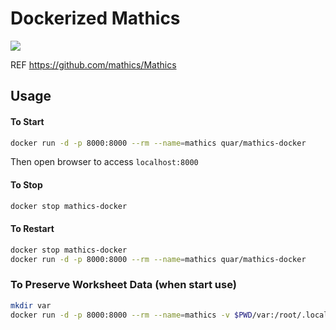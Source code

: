Dockerized Mathics
===========
[![](https://images.microbadger.com/badges/image/quar/mathics-docker:alpine3.7.svg)](https://microbadger.com/images/quar/mathics-docker:alpine3.7 "Get your own image badge on microbadger.com")


REF https://github.com/mathics/Mathics


## Usage


#### To Start

```bash
docker run -d -p 8000:8000 --rm --name=mathics quar/mathics-docker
```

Then open browser to access `localhost:8000`


#### To Stop

```bash
docker stop mathics-docker
```

#### To Restart

```bash
docker stop mathics-docker
docker run -d -p 8000:8000 --rm --name=mathics quar/mathics-docker
```

### To Preserve Worksheet Data (when start use)

```bash
mkdir var
docker run -d -p 8000:8000 --rm --name=mathics -v $PWD/var:/root/.local/var quar/mathics-docker
```


